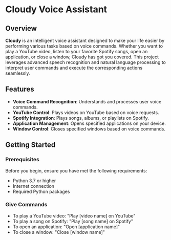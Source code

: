 # Cloudy Voice Assistant

## Overview

**Cloudy** is an intelligent voice assistant designed to make your life easier by performing various tasks based on voice commands. Whether you want to play a YouTube video, listen to your favorite Spotify songs, open an application, or close a window, Cloudy has got you covered. This project leverages advanced speech recognition and natural language processing to interpret user commands and execute the corresponding actions seamlessly.

## Features

- **Voice Command Recognition**: Understands and processes user voice commands.
- **YouTube Control**: Plays videos on YouTube based on voice requests.
- **Spotify Integration**: Plays songs, albums, or playlists on Spotify.
- **Application Management**: Opens specified applications on your device.
- **Window Control**: Closes specified windows based on voice commands.

## Getting Started

### Prerequisites

Before you begin, ensure you have met the following requirements:

- Python 3.7 or higher
- Internet connection
- Required Python packages

### Give Commands 
  - To play a YouTube video: "Play [video name] on YouTube"
  - To play a song on Spotify: "Play [song name] on Spotify"
  - To open an application: "Open [application name]"
  - To close a window: "Close [window name]"

